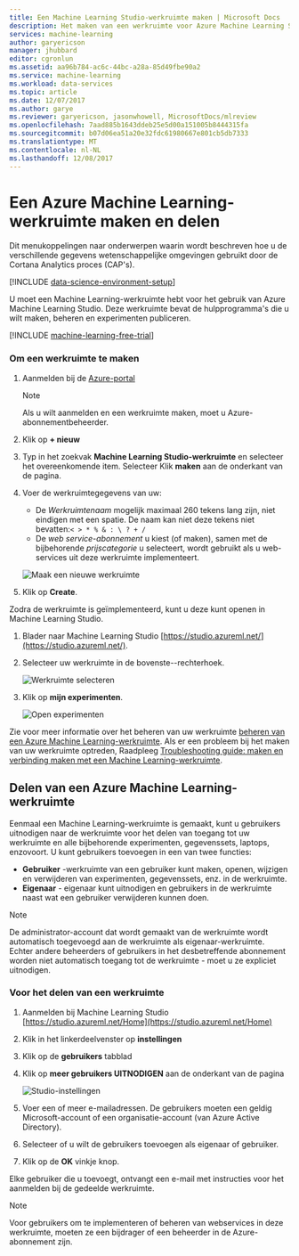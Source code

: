 ```yaml
---
title: Een Machine Learning Studio-werkruimte maken | Microsoft Docs
description: Het maken van een werkruimte voor Azure Machine Learning Studio
services: machine-learning
author: garyericson
manager: jhubbard
editor: cgronlun
ms.assetid: aa96b784-ac6c-44bc-a28a-85d49fbe90a2
ms.service: machine-learning
ms.workload: data-services
ms.topic: article
ms.date: 12/07/2017
ms.author: garye
ms.reviewer: garyericson, jasonwhowell, MicrosoftDocs/mlreview
ms.openlocfilehash: 7aad885b1643ddeb25e5d00a151005b8444315fa
ms.sourcegitcommit: b07d06ea51a20e32fdc61980667e801cb5db7333
ms.translationtype: MT
ms.contentlocale: nl-NL
ms.lasthandoff: 12/08/2017
---
```

# <a name="create-and-share-an-azure-machine-learning-workspace"></a>Een Azure Machine Learning-werkruimte maken en delen
Dit menukoppelingen naar onderwerpen waarin wordt beschreven hoe u de verschillende gegevens wetenschappelijke omgevingen gebruikt door de Cortana Analytics proces (CAP's).

[!INCLUDE [data-science-environment-setup](../../../includes/cap-setup-environments.md)]

U moet een Machine Learning-werkruimte hebt voor het gebruik van Azure Machine Learning Studio. Deze werkruimte bevat de hulpprogramma's die u wilt maken, beheren en experimenten publiceren.

[!INCLUDE [machine-learning-free-trial](../../../includes/machine-learning-free-trial.md)]

### <a name="to-create-a-workspace"></a>Om een werkruimte te maken
1. Aanmelden bij de [Azure-portal](https://portal.azure.com/)

    > [!NOTE]
    > Als u wilt aanmelden en een werkruimte maken, moet u Azure-abonnementbeheerder. 
    >
    > 

2. Klik op **+ nieuw**

3. Typ in het zoekvak **Machine Learning Studio-werkruimte** en selecteer het overeenkomende item. Selecteer Klik **maken** aan de onderkant van de pagina.

4. Voer de werkruimtegegevens van uw:

    - De *Werkruimtenaam* mogelijk maximaal 260 tekens lang zijn, niet eindigen met een spatie. De naam kan niet deze tekens niet bevatten:`< > * % & : \ ? + /`
    - De *web service-abonnement* u kiest (of maken), samen met de bijbehorende *prijscategorie* u selecteert, wordt gebruikt als u web-services uit deze werkruimte implementeert.

    ![Maak een nieuwe werkruimte](./media/create-workspace/create-new-workspace.png)

5. Klik op **Create**.

Zodra de werkruimte is geïmplementeerd, kunt u deze kunt openen in Machine Learning Studio.

1. Blader naar Machine Learning Studio [https://studio.azureml.net/](https://studio.azureml.net/).

2. Selecteer uw werkruimte in de bovenste--rechterhoek.

    ![Werkruimte selecteren](./media/create-workspace/open-workspace.png)

3. Klik op **mijn experimenten**.

    ![Open experimenten](./media/create-workspace/my-experiments.png)

Zie voor meer informatie over het beheren van uw werkruimte [beheren van een Azure Machine Learning-werkruimte](manage-workspace.md).
Als er een probleem bij het maken van uw werkruimte optreden, Raadpleeg [Troubleshooting guide: maken en verbinding maken met een Machine Learning-werkruimte](troubleshooting-creating-ml-workspace.md).


## <a name="sharing-an-azure-machine-learning-workspace"></a>Delen van een Azure Machine Learning-werkruimte
Eenmaal een Machine Learning-werkruimte is gemaakt, kunt u gebruikers uitnodigen naar de werkruimte voor het delen van toegang tot uw werkruimte en alle bijbehorende experimenten, gegevenssets, laptops, enzovoort. U kunt gebruikers toevoegen in een van twee functies:

* **Gebruiker** -werkruimte van een gebruiker kunt maken, openen, wijzigen en verwijderen van experimenten, gegevenssets, enz. in de werkruimte.
* **Eigenaar** - eigenaar kunt uitnodigen en gebruikers in de werkruimte naast wat een gebruiker verwijderen kunnen doen.

> [!NOTE]
> De administrator-account dat wordt gemaakt van de werkruimte wordt automatisch toegevoegd aan de werkruimte als eigenaar-werkruimte. Echter andere beheerders of gebruikers in het desbetreffende abonnement worden niet automatisch toegang tot de werkruimte - moet u ze expliciet uitnodigen.
> 
> 

### <a name="to-share-a-workspace"></a>Voor het delen van een werkruimte

1. Aanmelden bij Machine Learning Studio [https://studio.azureml.net/Home](https://studio.azureml.net/Home)

2. Klik in het linkerdeelvenster op **instellingen**

3. Klik op de **gebruikers** tabblad

4. Klik op **meer gebruikers UITNODIGEN** aan de onderkant van de pagina

    ![Studio-instellingen](./media/create-workspace/settings.png)

5. Voer een of meer e-mailadressen. De gebruikers moeten een geldig Microsoft-account of een organisatie-account (van Azure Active Directory).

6. Selecteer of u wilt de gebruikers toevoegen als eigenaar of gebruiker.

7. Klik op de **OK** vinkje knop.

Elke gebruiker die u toevoegt, ontvangt een e-mail met instructies voor het aanmelden bij de gedeelde werkruimte.

> [!NOTE]
> Voor gebruikers om te implementeren of beheren van webservices in deze werkruimte, moeten ze een bijdrager of een beheerder in de Azure-abonnement zijn. 



